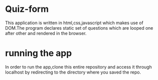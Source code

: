 Quiz-form
=========

This application is written in html,css,javascript which makes use of DOM.The program declares static set of questions 
which are looped one after other and rendered in the browser.

running the app
===============
In order to run the app,clone this entire repository and access it through localhost by redirecting to the directory where
you saved the repo.
